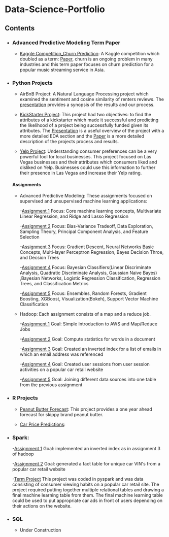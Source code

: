 # Data-Science-Portfolio

## Contents

- ### Advanced Predictive Modeling Term Paper

	- [Kaggle Competition_Churn Prediction](https://github.com/Rwoot14/Data-Science-Portfolio/tree/master/Kaggle%20Competition_Churn%20Prediction%20): A Kaggle competition which doubled as a term: [Paper](https://github.com/Rwoot14/Data-Science-Portfolio/blob/master/Kaggle%20Competition_Churn%20Prediction%20/paper.pdf), churn is an ongoing problem in many industries and this term paper focuses on churn prediction for a popular music streaming service in Asia. 

- ### Python Projects

	- AirBnB Project: A Natural Language Processing project which examined the sentiment and cosine similarity of renters reviews. The [presentation](https://github.com/91jackcheng/Text-Analytics/blob/master/Project/Project%20presentation.pdf) provides a synopsis of the results and our process.
  
  - [KickStarter Project](https://github.com/Rwoot14/Data-Science-Portfolio/blob/master/KickStarter%20Project/KickStarter%20Project.ipynb): This project had two objectives: to find the attributes of a kickstarter which made it successful and predicting the likelihood of a project being successfully funded given its attributes. The [Presentation](https://github.com/Rwoot14/Data-Science-Portfolio/blob/master/KickStarter%20Project/Project%20slides.pdf) is a useful overview of the project with a more detailed EDA section and the [Paper](https://github.com/Rwoot14/Data-Science-Portfolio/blob/master/KickStarter%20Project/Pattern%20Analysis%20of%20Kickstarter%20Projects.pdf) is a more detailed description of the projects process and results.
  
  - [Yelp Project](https://github.com/Rwoot14/Yelp-Marketing-Project/blob/master/Final%20Report.pdf): Understanding consumer preferences can be a very powerful tool for local businesses. This project focused on Las Vegas businesses and their attributes which consumers liked and disliked on Yelp. Businesses could use this information to further their presence in Las Vegas and increase their Yelp rating.
  
   #### Assignments
  
  - Advanced Predictive Modeling: These assignments focused on supervised and unsupervised machine learning applications:
  
  	-[Assignment 1](https://github.com/Rwoot14/Advanced-Predictive-Modeling-HW/blob/master/Homework%201/HW1-F17-MIS382N%20(1)%20FINAL.ipynb) 
	Focus: Core machine learning concepts, Multivariate Linear Regression, and Ridge and Lasso Regression
	
	-[Assignment 2](https://github.com/Rwoot14/Advanced-Predictive-Modeling-HW/blob/master/Yennam_Wooten-HW2%20(1).ipynb)
	Focus: Bias-Variance Tradeoff, Data Exploration, Sampling Theory, Principal Component Analysis, and Feature Selection
	
	-[Assignment 3](https://github.com/Rwoot14/Advanced-Predictive-Modeling-HW/blob/master/Homework%203/MIS382_HW3_Wooten_Yennam.ipynb)
	Focus: Gradient Descent, Neural Networks Basic Concepts, Multi-layer Perceptron Regression, Bayes Decision Throe, and Decsion Trees
	
	-[Assignment 4](https://github.com/Rwoot14/Advanced-Predictive-Modeling-HW/blob/master/Homework%204/HW4_Wooten_Yennam.ipynb)
	Focus: Bayesian Classifiers(Linear Discriminate Analysis, Quadratic Discriminate Analysis, Gaussian Naive Bayes) ,Bayesian Networks, Logistic Regression Classification, Regression Trees, and Classification Metrics
	
	-[Assignment 5](https://github.com/Rwoot14/Advanced-Predictive-Modeling-HW/blob/master/Homework%205/HW5_Wooten_Yennam.ipynb)
	Focus: Ensembles, Random Forests, Gradient Boosting, XGBoost, Visualization(Bokeh), Support Vector Machine Classification
  
  - Hadoop: Each assignment consists of a map and a reduce job.
	
	-[Assignment 1](https://github.com/Rwoot14/Big_Data/tree/master/Assignment%201/Source_files)
	Goal: Simple Introduction to AWS and Map/Reduce Jobs
	
	-[Assignment 2](https://github.com/Rwoot14/Big_Data/tree/master/Assignment%202/fin2/Assignment2Code)
	Goal: Compute statistics for words in a document
	
	-[Assignment 3](https://github.com/Rwoot14/Big_Data/tree/master/Assignment%203/Fin3/Assignment3Code)
	Goal: Created an inverted index for a list of emails in which an email address was referenced
	
	-[Assignment 4](https://github.com/Rwoot14/Big_Data/tree/master/Assignment%204/Fin4/Assignment4Code)
	Goal: Created user sessions from user session activities on a popular car retail website
	
	-[Assignment 5](https://github.com/Rwoot14/Big_Data/tree/master/Assignment%205/Fin/Assignment5Code)
	Goal: Joining different data sources into one table from the previous assignment
	
- ### R Projects

	- [Peanut Butter Forecast](https://rpubs.com/rwoot14/ga2_draft): This project provides a one year ahead forecast for skippy brand peanut butter. 
  
	- [Car Price Predictions](https://github.com/Rwoot14/R-projects-/blob/master/Car%20Price%20Prediction%20Project/R%20Group%20Project.pdf):

- ### Spark:

	-[Assignment 1](https://github.com/Rwoot14/Big_Data/blob/master/Spark2/Homework%202.ipynb)
	Goal: implemented an inverted index as in assignment 3 of hadoop
	
	-[Assignment 2](https://github.com/Rwoot14/Big_Data/blob/master/Spark3/Homework%203%20(1).ipynb)
	Goal: generated a fact table for unique car VIN's from a popular car retail website


	-[Term Project](https://github.com/Rwoot14/Big_Data/blob/master/BIG%20Assignment/Fin%20Output/Big_assignment.ipynb) This project was coded in pyspark and was data consisting of consumer viewing habits on a popular car retail site. The project required putting together multiple relational tables and drawing a final machine learning table from them. The final machine learning table could be used to put appropriate car ads in front of users depending on their actions on the website.
	

- ### SQL

	- Under Construction
